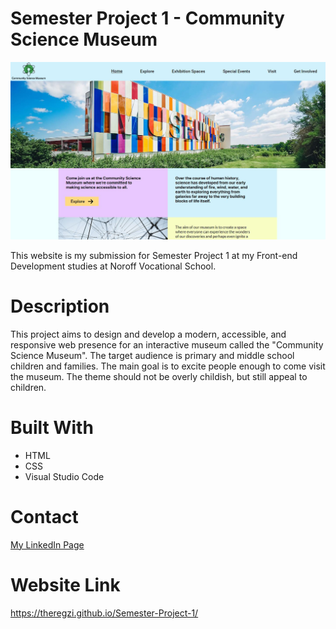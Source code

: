 # Semester Project 1 - Community Science Museum
![Website image](assets/website-image.JPG)

This website is my submission for Semester Project 1 at my Front-end Development studies at Noroff Vocational School.

# Description

This project aims to design and develop a modern, accessible, and responsive web presence for an interactive museum called the "Community Science Museum". The target audience is primary and middle school children and families. The main goal is to excite people enough to come visit the museum. The theme should not be overly childish, but still appeal to children.

# Built With

- HTML
- CSS
- Visual Studio Code

# Contact
[My LinkedIn Page](https://www.linkedin.com/in/regine-dille-kornbakk-aa0a7b288/)

# Website Link
https://theregzi.github.io/Semester-Project-1/


